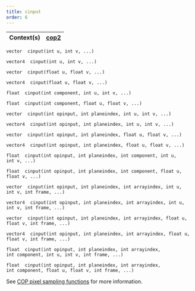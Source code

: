 ```yaml
---
title: cinput
order: 6
---
```

| Context(s) | [cop2](../contexts/cop2.html) |
| --- | --- |

`vector  cinput(int u, int v, ...)`

`vector4  cinput(int u, int v, ...)`

`vector  cinput(float u, float v, ...)`

`vector4  cinput(float u, float v, ...)`

`float  cinput(int component, int u, int v, ...)`

`float  cinput(int component, float u, float v, ...)`

`vector  cinput(int opinput, int planeindex, int u, int v, ...)`

`vector4  cinput(int opinput, int planeindex, int u, int v, ...)`

`vector  cinput(int opinput, int planeindex, float u, float v, ...)`

`vector4  cinput(int opinput, int planeindex, float u, float v, ...)`

`float  cinput(int opinput, int planeindex, int component, int u, int v, ...)`

`float  cinput(int opinput, int planeindex, int component, float u, float v, ...)`

`vector  cinput(int opinput, int planeindex, int arrayindex, int u, int v, int frame, ...)`

`vector4  cinput(int opinput, int planeindex, int arrayindex, int u, int v, int frame, ...)`

`vector  cinput(int opinput, int planeindex, int arrayindex, float u, float v, int frame, ...)`

`vector4  cinput(int opinput, int planeindex, int arrayindex, float u, float v, int frame, ...)`

`float  cinput(int opinput, int planeindex, int arrayindex, int component, int u, int v, int frame, ...)`

`float  cinput(int opinput, int planeindex, int arrayindex, int component, float u, float v, int frame, ...)`

See [COP pixel sampling functions](../cop2_sample_suite.html) for more information.
